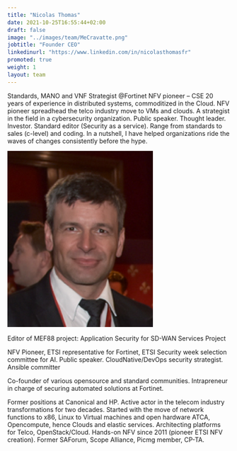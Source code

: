 ```yaml
---
title: "Nicolas Thomas"
date: 2021-10-25T16:55:44+02:00
draft: false
image: "../images/team/MeCravatte.png"
jobtitle: "Founder CEO"
linkedinurl: "https://www.linkedin.com/in/nicolasthomasfr"
promoted: true
weight: 1
layout: team
---
```



Standards, MANO and VNF Strategist @Fortinet NFV pioneer – CSE
20 years of experience in distributed systems, commoditized in the Cloud. NFV pioneer spreadhead the telco industry move to VMs and clouds. A strategist in the field in a cybersecurity organization. Public speaker. Thought leader. Investor. Standard editor (Security as a service). Range from standards to sales (c-level) and coding. In a nutshell, I have helped organizations ride the waves of changes consistently before the hype.

![Nicolas](/images/team/MeCravatte.png)

Editor of MEF88 project: Application Security for SD-WAN Services Project

NFV Pioneer,  ETSI representative for Fortinet, ETSI Security week selection committee for AI.
Public speaker. CloudNative/DevOps security strategist. Ansible committer

Co-founder of various opensource and standard communities.
Intrapreneur in charge of securing automated solutions at Fortinet.

Former positions at Canonical and HP. Active actor in the telecom industry transformations for two decades.
Started with the move of network functions to x86, Linux to Virtual machines and open hardware ATCA, Opencompute, hence Clouds and elastic services. Architecting platforms for Telco, OpenStack/Cloud. Hands-on NFV since 2011 (pioneer ETSI NFV creation). Former SAForum, Scope Alliance, Picmg member, CP-TA.
